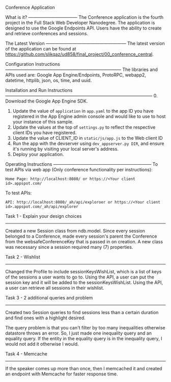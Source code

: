 Conference Application

What is it?
———————————
The Conference application is the fourth project in the Full Stack Web Developer Nanodegree. The application is designed to use the Google Endpoints API. Users have the ability to create and retrieve conferences and sessions.


The Latest Version
——————————————————
The latest version of the application can be found at https://github.com/slikqaz/ud858/final_project/00_conference_central.


Configuration Instructions
——————————————————————————
The libraries and APIs used are: Google App Engine/Endpoints, ProtoRPC, webapp2, datetime, httplib, json, os, time, and uuid.

Installation and Run Instructions
—————————————————————————————————
0. Download the Google App Engine SDK.
1. Update the value of `application` in `app.yaml` to the app ID you have registered in the App Engine admin console and would like to use to host your instance of this sample.
2. Update the values at the top of `settings.py` to reflect the respective client IDs you have registered.
3. Update the value of CLIENT_ID in `static/js/app.js` to the Web client ID
4. Run the app with the devserver using `dev_appserver.py DIR`, and ensure it's running by visiting your local server's address.
5. Deploy your application.

Operating Instructions
——————————————————————
To test APIs via web app (Only conference functionality per instructions):

	Home Page: http://localhost:8080/ or https://<Your client id>.appspot.com/

To test APIs:

	API: http://localhost:8080/_ah/api/exploroer or https://<Your client id>.appspot.com/_ah/api/explorer

Task 1 - Explain your design choices
____________________________________
Created a new Session class from ndb.model. Since every session belonged to a Conference, made every session's parent the Conference from the websafeConferenceKey that is passed in on creation. A new class was necessary since a session required many (7) properties.

Task 2 - Wishlist
_________________
Changed the Profile to include sessionKeysWishList, which is a list of keys of the sessions a user wants to go to. Using the API, a user can put the session key and it will be added to the sessionKeysWishList. Using the API, a user can retrieve all sessions in their wishlist.

Task 3 - 2 additional queries and problem
_________________
Created two Session queries to find sessions less than a certain duration and find ones with a highlight desired.

The query problem is that you can't filter by too many inequalities otherwise datastore throws an error. So, I just made one inequality query and an equality query. If the entity in the equality query is in the inequality query, I would not add it otherwise I would.

Task 4 - Memcache
_________________
If the speaker comes up more than once, then I memcached it and created an endpoint with Memcache for faster response time.
